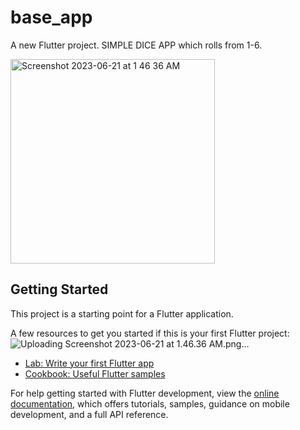 # base_app

A new Flutter project.  SIMPLE DICE APP which rolls from 1-6.

<img width="327" alt="Screenshot 2023-06-21 at 1 46 36 AM" src="https://github.com/Indrateja25/base_app/assets/27770476/23ced3bf-3729-4c12-90a7-3ce17b9b503d">


## Getting Started

This project is a starting point for a Flutter application.

A few resources to get you started if this is your first Flutter project:
![Uploading Screenshot 2023-06-21 at 1.46.36 AM.png…]()

- [Lab: Write your first Flutter app](https://docs.flutter.dev/get-started/codelab)
- [Cookbook: Useful Flutter samples](https://docs.flutter.dev/cookbook)

For help getting started with Flutter development, view the
[online documentation](https://docs.flutter.dev/), which offers tutorials,
samples, guidance on mobile development, and a full API reference.
